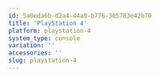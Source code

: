 ```yaml
---
id: 5a0eda6b-d2a4-44a9-b776-305783e42b70
title: 'PlayStation 4'
platform: playstation-4
system_type: console
variation: ''
accessories: ''
slug: playstation-4
---
```

